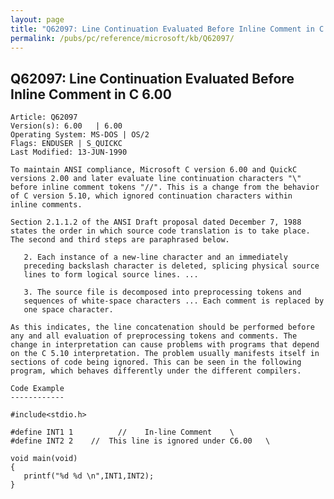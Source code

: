 ```yaml
---
layout: page
title: "Q62097: Line Continuation Evaluated Before Inline Comment in C 6.00"
permalink: /pubs/pc/reference/microsoft/kb/Q62097/
---
```


## Q62097: Line Continuation Evaluated Before Inline Comment in C 6.00

	Article: Q62097
	Version(s): 6.00   | 6.00
	Operating System: MS-DOS | OS/2
	Flags: ENDUSER | S_QUICKC
	Last Modified: 13-JUN-1990
	
	To maintain ANSI compliance, Microsoft C version 6.00 and QuickC
	versions 2.00 and later evaluate line continuation characters "\"
	before inline comment tokens "//". This is a change from the behavior
	of C version 5.10, which ignored continuation characters within
	inline comments.
	
	Section 2.1.1.2 of the ANSI Draft proposal dated December 7, 1988
	states the order in which source code translation is to take place.
	The second and third steps are paraphrased below.
	
	   2. Each instance of a new-line character and an immediately
	   preceding backslash character is deleted, splicing physical source
	   lines to form logical source lines. ...
	
	   3. The source file is decomposed into preprocessing tokens and
	   sequences of white-space characters ... Each comment is replaced by
	   one space character.
	
	As this indicates, the line concatenation should be performed before
	any and all evaluation of preprocessing tokens and comments. The
	change in interpretation can cause problems with programs that depend
	on the C 5.10 interpretation. The problem usually manifests itself in
	sections of code being ignored. This can be seen in the following
	program, which behaves differently under the different compilers.
	
	Code Example
	------------
	
	#include<stdio.h>
	
	#define INT1 1          //    In-line Comment    \
	#define INT2 2    //  This line is ignored under C6.00   \
	
	void main(void)
	{
	   printf("%d %d \n",INT1,INT2);
	}
